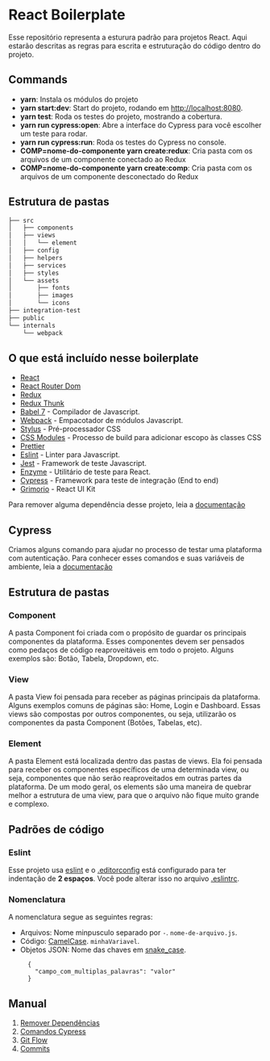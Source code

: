 # React Boilerplate

Esse repositório representa a esturura padrão para projetos React. Aqui estarão descritas as regras para escrita e estruturação do código dentro do projeto.

## Commands

* **yarn**: Instala os módulos do projeto
* **yarn start:dev**: Start do projeto, rodando em [http://localhost:8080](http://localhost:8080).
* **yarn test**: Roda os testes do projeto, mostrando a cobertura.
* **yarn run cypress:open**: Abre a interface do Cypress para você escolher um teste para rodar.
* **yarn run cypress:run**: Roda os testes do Cypress no console.
* **COMP=nome-do-componente yarn create:redux**: Cria pasta com os arquivos de um componente conectado ao Redux
* **COMP=nome-do-componente  yarn create:comp**: Cria pasta com os arquivos de um componente desconectado do Redux

## Estrutura de pastas

```sh
├── src
│   ├── components
│   ├── views
│   │   └── element
│   ├── config
│   ├── helpers
│   ├── services
│   ├── styles
│   └── assets
│       ├── fonts
│       ├── images
│       └── icons
├── integration-test
├── public
└── internals
    └── webpack
```

## O que está incluído nesse boilerplate

- [React](https://facebook.github.io/react/)
- [React Router Dom](https://github.com/ReactTraining/react-router)
- [Redux](http://redux.js.org/docs/introduction/)
- [Redux Thunk](http://redux.js.org/docs/introduction/)
- [Babel 7](https://babeljs.io/) - Compilador de Javascript.
- [Webpack](https://webpack.github.io/) - Empacotador de módulos Javascript.
- [Stylus](http://stylus-lang.com/) - Pré-processador CSS
- [CSS Modules](https://github.com/css-modules/css-modules) - Processo de build para adicionar escopo às classes CSS
- [Prettier](https://prettier.io/)
- [Eslint](http://eslint.org/) - Linter para Javascript.
- [Jest](https://jestjs.io/) - Framework de teste Javascript.
- [Enzyme](http://airbnb.io/enzyme/) - Utilitário de teste para React.
- [Cypress](https://www.cypress.io/) - Framework para teste de integração (End to end)
- [Grimorio](https://github.com/b2wads/grimorio-ui) - React UI Kit

Para remover alguma dependência desse projeto, leia a [documentação](./docs/01-remove-dependencies.md)


## Cypress

Criamos alguns comando para ajudar no processo de testar uma plataforma com autenticação. Para conhecer esses comandos e suas variáveis de ambiente, leia a [documentação](./docs/02-cypress-commands.md)


## Estrutura de pastas

### Component
A pasta Component foi criada com o propósito de guardar os principais componentes da plataforma. Esses componentes devem ser pensados como pedaços de código reaproveitáveis em todo o projeto. Alguns exemplos são: Botão, Tabela, Dropdown, etc.

### View
A pasta View foi pensada para receber as páginas principais da plataforma. Alguns exemplos comuns de páginas são: Home, Login e Dashboard. Essas views são compostas por outros componentes, ou seja, utilizarão os componentes da pasta Component (Botões, Tabelas, etc).

### Element
A pasta Element está localizada dentro das pastas de views. Ela foi pensada para receber os componentes específicos de uma determinada view, ou seja, componentes que não serão reaproveitados em outras partes da plataforma. De um modo geral, os elements são uma maneira de quebrar melhor a estrutura de uma view, para que o arquivo não fique muito grande e complexo.


## Padrões de código

### Eslint

Esse projeto usa [eslint](http://eslint.org/) e o [.editorconfig](http://editorconfig.org/) está configurado para ter indentação de **2 espaços**. Você pode alterar isso no arquivo [.eslintrc](https://github.com/lyef/lyef-redux-boilerplate/blob/master/.eslintrc#L16).


### Nomenclatura

A nomenclatura segue as seguintes regras:

 - Arquivos: Nome minpusculo separado por `-`. `nome-de-arquivo.js`.
 - Código: [CamelCase](https://pt.wikipedia.org/wiki/CamelCase). `minhaVariavel`.
 - Objetos JSON: Nome das chaves em [snake_case](https://en.wikipedia.org/wiki/Snake_case).
    ```
      {
        "campo_com_multiplas_palavras": "valor"
      }
    ```

## Manual

1. [Remover Dependências](./docs/01-remove-dependencies.md)
2. [Comandos Cypress](./docs/02-cypress-commands.md)
2. [Git Flow](./docs/03-git-flow.md)
3. [Commits](./docs/04-commits.md)